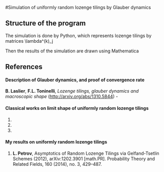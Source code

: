 
#Simulation of uniformly random lozenge tilings by Glauber dynamics

## Structure of the program

The simulation is done by Python, which represents lozenge tilings by matrices \lambda^(k)_j

Then the results of the simulation are drawn using Mathematica

## References

#### Description of Glauber dynamics, and proof of convergence rate
**B. Laslier**, **F.L. Toninelli**, 
_Lozenge tilings, glauber dynamics and macroscopic shape_ (http://arxiv.org/abs/1310.5844) - 

#### Classical works on limit shape of uniformly random lozenge tilings

1.

2.

3.

#### My results on uniformly random lozenge tilings

1. **L. Petrov**,
Asymptotics of Random Lozenge Tilings via Gelfand-Tsetlin Schemes (2012), arXiv:1202.3901 [math.PR]. Probability Theory and Related Fields, 160 (2014), no. 3, 429–487.
